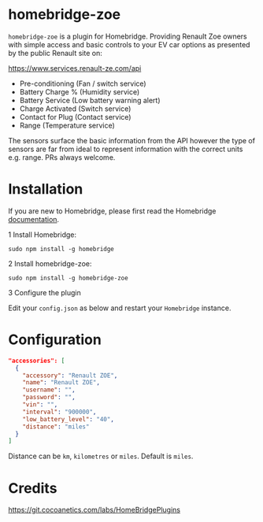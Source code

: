 # homebridge-zoe
`homebridge-zoe` is a plugin for Homebridge.  Providing Renault Zoe owners with simple access and basic controls to your EV car options as presented by the public Renault site on:

https://www.services.renault-ze.com/api

* Pre-conditioning (Fan / switch service)
* Battery Charge % (Humidity service)
* Battery Service (Low battery warning alert)
* Charge Activated (Switch service)
* Contact for Plug (Contact service)
* Range (Temperature service)

The sensors surface the basic information from the API however the type of sensors are far from ideal to represent information with the correct units e.g. range.  PRs always welcome.  

# Installation
If you are new to Homebridge, please first read the Homebridge [documentation](https://www.npmjs.com/package/homebridge).

1 Install Homebridge:

`sudo npm install -g homebridge`

2 Install homebridge-zoe:

`sudo npm install -g homebridge-zoe`

3 Configure the plugin

Edit your `config.json` as below and restart your `Homebridge` instance.

# Configuration

```json
"accessories": [
  {
    "accessory": "Renault ZOE",
    "name": "Renault ZOE",
    "username": "",
    "password": "",
    "vin": "",
    "interval": "900000",
    "low_battery_level": "40",
    "distance": "miles"
  }
]
```
Distance can be `km`, `kilometres` or `miles`.  Default is `miles`.

# Credits

https://git.cocoanetics.com/labs/HomeBridgePlugins
